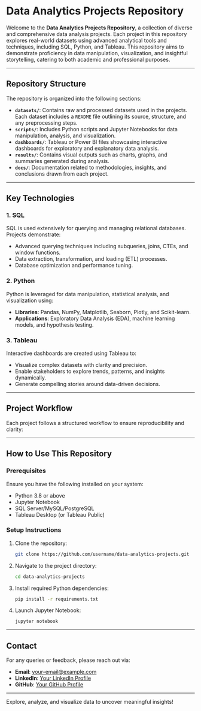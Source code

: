 # Data Analytics Projects Repository

Welcome to the **Data Analytics Projects Repository**, a collection of diverse and comprehensive data analysis projects. Each project in this repository explores real-world datasets using advanced analytical tools and techniques, including SQL, Python, and Tableau. This repository aims to demonstrate proficiency in data manipulation, visualization, and insightful storytelling, catering to both academic and professional purposes.

---

## Repository Structure

The repository is organized into the following sections:

- **`datasets/`**: Contains raw and processed datasets used in the projects. Each dataset includes a `README` file outlining its source, structure, and any preprocessing steps.
- **`scripts/`**: Includes Python scripts and Jupyter Notebooks for data manipulation, analysis, and visualization.
- **`dashboards/`**: Tableau or Power BI files showcasing interactive dashboards for exploratory and explanatory data analysis.
- **`results/`**: Contains visual outputs such as charts, graphs, and summaries generated during analysis.
- **`docs/`**: Documentation related to methodologies, insights, and conclusions drawn from each project.

---

## Key Technologies

### 1. SQL
SQL is used extensively for querying and managing relational databases. Projects demonstrate:
- Advanced querying techniques including subqueries, joins, CTEs, and window functions.
- Data extraction, transformation, and loading (ETL) processes.
- Database optimization and performance tuning.

### 2. Python
Python is leveraged for data manipulation, statistical analysis, and visualization using:
- **Libraries**: Pandas, NumPy, Matplotlib, Seaborn, Plotly, and Scikit-learn.
- **Applications**: Exploratory Data Analysis (EDA), machine learning models, and hypothesis testing.

### 3. Tableau
Interactive dashboards are created using Tableau to:
- Visualize complex datasets with clarity and precision.
- Enable stakeholders to explore trends, patterns, and insights dynamically.
- Generate compelling stories around data-driven decisions.

---

## Project Workflow

Each project follows a structured workflow to ensure reproducibility and clarity:

---

## How to Use This Repository

### Prerequisites
Ensure you have the following installed on your system:
- Python 3.8 or above
- Jupyter Notebook
- SQL Server/MySQL/PostgreSQL
- Tableau Desktop (or Tableau Public)

### Setup Instructions
1. Clone the repository:
   ```bash
   git clone https://github.com/username/data-analytics-projects.git
   ```
2. Navigate to the project directory:
   ```bash
   cd data-analytics-projects
   ```
3. Install required Python dependencies:
   ```bash
   pip install -r requirements.txt
   ```
4. Launch Jupyter Notebook:
   ```bash
   jupyter notebook
   ```

---

## Contact
For any queries or feedback, please reach out via:
- **Email**: [your-email@example.com](mailto:your-email@example.com)
- **LinkedIn**: [Your LinkedIn Profile](https://linkedin.com/in/your-profile)
- **GitHub**: [Your GitHub Profile](https://github.com/username)

---

Explore, analyze, and visualize data to uncover meaningful insights!
